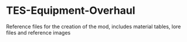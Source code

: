 # TES-Equipment-Overhaul
Reference files for the creation of the mod, includes material tables, lore files and reference images
